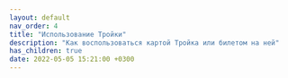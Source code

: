```yaml
---
layout: default
nav_order: 4
title: "Использование Тройки"
description: "Как воспользоваться картой Тройка или билетом на ней"
has_children: true
date: 2022-05-05 15:21:00 +0300
---
```


